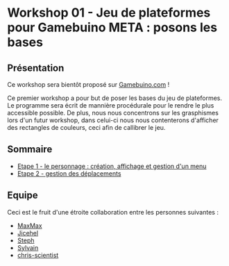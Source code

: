 
# Workshop 01 - Jeu de plateformes pour Gamebuino META : posons les bases

## Présentation

Ce workshop sera bientôt proposé sur [Gamebuino.com](https://gamebuino.com/) !

Ce premier workshop a pour but de poser les bases du jeu de plateformes. Le programme sera écrit de mannière procédurale pour le rendre le plus accessible possible. De plus, nous nous concentrons sur les grasphismes lors d'un futur workshop, dans celui-ci nous nous contenterons d'afficher des rectangles de couleurs, ceci afin de callibrer le jeu.

## Sommaire

* [Etape 1 - le personnage : création, affichage et gestion d'un menu](Tutoriels/part_01.MD)
* [Etape 2 - gestion des déplacements](Tutoriels/part_02.MD)

## Equipe

Ceci est le fruit d'une étroite collaboration entre les personnes suivantes :

* [MaxMax](https://gamebuino.com/fr/@Max)
* [Jicehel](https://gamebuino.com/fr/@jicehel)
* [Steph](https://gamebuino.com/fr/@steph)
* [Sylvain](https://gamebuino.com/fr/@sylvain)
* [chris-scientist](https://gamebuino.com/fr/@chris-scientist)
